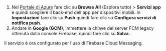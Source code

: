 
1. Nel [Portale di Azure](https://portal.azure.com/) fare clic su **Browse All** (Esplora tutto)  > **Servizi app** e quindi scegliere il back-end dell'app per dispositivi mobili. In **Impostazioni** fare clic su **Push** quindi fare clic su **Configura servizi di notifica push**.
2. Andare in **Google (GCM)**, immettere la chiave del server FCM legacy ottenuta dalla console Firebase, quindi fare clic su **Salva**.

Il servizio è ora configurato per l'uso di Firebase Cloud Messaging.

<!-- URLs. -->

<!-- images -->
